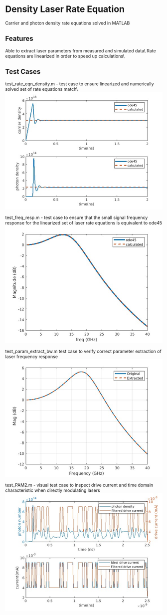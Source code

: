 # Density Laser Rate Equation 

Carrier and photon density rate equations solved in MATLAB

## Features 

Able to extract laser parameters from measured and simulated data\ 
Rate equations are linearized in order to speed up calculations\ 

## Test Cases

test_rate_eqn_density.m - test case to ensure linearized and numerically solved set of rate equations match\ 
![](doc/fig/density_steady_state.jpg)

test_freq_resp.m - test case to ensure that the small signal frequency response for the linearized set of laser rate equations is equivalent to ode45\
![](doc/fig/freq_resp.jpg)

test_param_extract_bw.m  test case to verify correct parameter extraction of laser frequency response\
![](doc/fig/param_extract_bw.jpg)

test_PAM2.m - visual test case to inspect drive current and time domain characteristic when directly modulating lasers\
![](doc/fig/PAM2.jpg)
